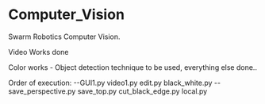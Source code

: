 # Computer_Vision
 Swarm Robotics Computer Vision.

Video Works done

Color works - Object detection technique to be used, everything else done..

Order of execution:
  --GUI1.py
  video1.py
  edit.py
  black_white.py
  --save_perspective.py
  save_top.py
  cut_black_edge.py
  local.py
